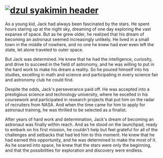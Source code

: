 # [![dzul syakimin header](https://pbs.twimg.com/profile_banners/2463193075/1601728597/1500x500)](https://www.linkedin.com/in/mohamad-dzul-syakimin-mohd-noor-096394a3/)

As a young kid, Jack had always been fascinated by the stars. He spent hours staring up at the night sky, dreaming of one day exploring the vast expanse of space. But as he grew older, he realized that his dream of becoming an astronaut seemed increasingly unlikely. He lived in a small town in the middle of nowhere, and no one he knew had ever even left the state, let alone traveled to outer space.

But Jack was determined. He knew that he had the intelligence, curiosity, and drive to succeed in the field of astronomy, and he was willing to put in the hard work to make his dream a reality. So he poured himself into his studies, excelling in math and science and participating in every science fair and astronomy club he could find.

Despite the odds, Jack's perseverance paid off. He was accepted into a prestigious science and technology university, where he excelled in his coursework and participated in research projects that put him on the radar of recruiters from NASA. And when the time came for him to apply for astronaut training, he was thrilled to be selected as a finalist.

After years of hard work and determination, Jack's dream of becoming an astronaut was finally within reach. And as he stood on the launchpad, ready to embark on his first mission, he couldn't help but feel grateful for all of the challenges and setbacks that had led him to this moment. He knew that he had earned this opportunity, and he was determined to make the most of it. As he soared into space, he knew that the stars were only the beginning, and that the possibilities for exploration and discovery were endless.
